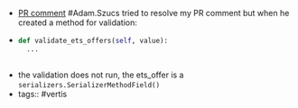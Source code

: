 - [PR comment](https://gitlab.vertis.com:8443/vertis/mv2/-/merge_requests/312#note_13229) #Adam.Szucs tried to resolve my PR comment but when he created a method for validation:
- ```python
  def validate_ets_offers(self, value):
  	...
      
  ```
- the validation does not run, the ets_offer is a `serializers.SerializerMethodField()`
- tags:: #vertis